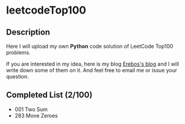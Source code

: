 # leetcodeTop100

## Description

Here I will upload my own **Python** code solution of LeetCode Top100 problems.

If you are interested in my idea, here is my blog [Erebos's blog](https://erebos.top) and I will write down some of them on it. And feel free to email me or issue your question.

## Completed List (2/100)

+ 001 Two Sum
+ 283 Move Zeroes
  